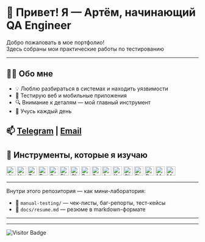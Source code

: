# 👋 Привет! Я — Артём, начинающий QA Engineer

Добро пожаловать в мое портфолио!  
Здесь собраны мои практические работы по тестированию 

---

## 🧑‍💼 Обо мне

- 💡 Люблю разбираться в системах и находить уязвимости  
- 📱 Тестирую веб и мобильные приложения  
- 🔍 Внимание к деталям — мой главный инструмент  
- 🚀 Учусь каждый день 

📫 [Telegram](https://t.me/artsiom_qa) | [Email](mailto:balulii0777@gmail.com)
---
## 🧰 Инструменты, которые я изучаю

<div>
  <img src="https://cdn.jsdelivr.net/gh/devicons/devicon/icons/jira/jira-original.svg" width="24" title="Jira"/>
  <img src="https://upload.wikimedia.org/wikipedia/commons/thumb/8/8d/YouTrack_Icon.svg/1024px-YouTrack_Icon.svg.png" width="24" title="YouTrack"/>
  <img src="https://codahosted.io/packs/21236/unversioned/assets/LOGO/ba1091c59bab89cd2fd0f289622731fe16113d7b00905abe64759c313a4b73b76c1b0426076ed76cb74752234c734131df46992d5b8b48fc13e264240e4f7119f736cfeb64df36ded54b5cbf6198b9cadedf18dd0cac5c7dbcd16e6336c29363cd1292ba" width="24" title="TestRail"/>
  <img src="https://docs.testit.software/images/testit_logo_icon.png" width="24" title="Test IT"/>
  <img src="https://luna1.co/eb0187.png" width="24" title="Qase"/>
  <img src="https://cdn.jsdelivr.net/gh/devicons/devicon/icons/figma/figma-original.svg" width="24" title="Figma"/>
  <img src="https://d33wubrfki0l68.cloudfront.net/38b5c953a4667366685d55db55d057c86db1fc54/a0fdc/static/acae6b24d940347661ca901ea07f47c1/chrome-dev-logo-icon.png" width="24" title="Chrome DevTools"/>
  <img src="https://seeklogo.com/images/P/postman-logo-0087CA0D15-seeklogo.com.png" width="24" title="Postman"/>
  <img src="https://static0.smartbear.co/smartbearbrand/media/images/home/soapui-icon.svg" width="24" title="SoapUI"/>
  <img src="https://cdn.jsdelivr.net/gh/devicons/devicon/icons/androidstudio/androidstudio-original.svg" width="24" title="Android Studio"/>
  <img src="https://cdn.jsdelivr.net/gh/devicons/devicon/icons/xcode/xcode-original.svg" width="24" title="Xcode"/>
  <img src="https://cdn.icon-icons.com/icons2/3053/PNG/512/charles_proxy_macos_bigsur_icon_190302.png" width="24" title="Charles Proxy"/>
  <img src="https://www.megaleechers.com/storage/Fiddler-Everywhere-Icon.png" width="24" title="Fiddler"/>
  <img src="https://pbs.twimg.com/profile_images/1589614420766126080/slAIVDtr_400x400.jpg" width="24" title="Proxyman"/>
  <img src="https://cdn.jsdelivr.net/gh/devicons/devicon/icons/mysql/mysql-original.svg" width="24" title="MySQL"/>
  <img src="https://cdn.jsdelivr.net/gh/devicons/devicon/icons/mongodb/mongodb-original.svg" width="24" title="MongoDB"/>
</div>

---

Внутри этого репозитория — как мини-лаборатория:
- 📂 `manual-testing/` — чек-листы, баг-репорты, тест-кейсы   
- 📄 `docs/resume.md` — резюме в markdown-формате  

---




---

<!-- ### 💻 Пройденные курсы:

| Курсы                                                           | Дата              |
| ----------------------------------------------------------------| :---------------: |
| netology.ru/Старт в программировании                            | 02/2022 - 03/2022 |

--- -->

![Visitor Badge](https://visitor-badge.laobi.icu/badge?page_id=testrusau)
